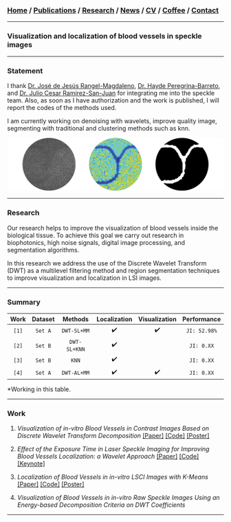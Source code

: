 ###  [Home](/index) / [Publications](/publications) / [Research](/research) / [News](/news) / [CV](/brief_cv) / [Coffee](/coffee) / [Contact](/contact)
---

### Visualization and localization of blood vessels in speckle images

---

### Statement 

I thank [Dr. José de Jesús Rangel-Magdaleno](https://scholar.google.es/citations?user=aBNkfEsAAAAJ&hl=es), [Dr. Hayde Peregrina-Barreto](https://scholar.google.es/citations?user=Wh2blp0AAAAJ&hl=es), and [Dr. Julio Cesar Ramirez-San-Juan](https://scholar.google.es/citations?user=xN03bqgAAAAJ&hl=es) for integrating me into the speckle team. Also, as soon as I have authorization and the work is published, I will report the codes of the methods used.

I am currently working on denoising with wavelets, improve quality image, segmenting with traditional and clustering methods such as knn. 

![Visualization and localization of blood vessels in speckle images](/images/bloodvessels.png)

---
### Research

Our research helps to improve the visualization of blood vessels inside the biological tissue. To achieve this goal we carry out research in biophotonics, high noise signals, digital image processing, and segmentation algorithms. 

In this research we address the use of the Discrete Wavelet Transform (DWT) as a multilevel filtering method and region segmentation techniques to improve visualization and localization in LSI images. 

---
### Summary

| Work | Dataset |    Methods   | Localization | Visualization | Performance |
|:----:|:-------:|:------------:|:------------:|:-------------:|:-----------:|
|`[1]` | `Set A` | `DWT-SL+MM`  |       ✔️     |       ✔️      |`JI: 52.98%` |
|`[2]` | `Set B` | `DWT-SL+KNN` |       ✔️     |               | `JI: 0.XX`  |
|`[3]` | `Set B` | `KNN`        |       ✔️     |               | `JI: 0.XX`  |
|`[4]` | `Set A` | `DWT-AL+MM`  |       ✔️     |       ✔️      | `JI: 0.XX`  |

*Working in this table.

---
### Work

1. *Visualization of in-vitro Blood Vessels in Contrast Images Based on Discrete Wavelet Transform Decomposition* [[Paper]](https://ieeexplore.ieee.org/document/8827144) [[Code]](https://github.com/friscolt/i2mtc-2019) [[Poster]](https://www.researchgate.net/publication/333146308_Visualization_of_in-vitro_Blood_Vessels_in_Contrast_Images_Based_on_Discrete_Wavelet_Transform_Decomposition)

2. *Effect of the Exposure Time in Laser Speckle Imaging for Improving Blood Vessels Localization: a Wavelet Approach* [[Paper]](https://ieeexplore.ieee.org/document/9129242/) [[Code]](https://github.com/friscolt/i2mtc-2020) [[Keynote]](https://www.researchgate.net/publication/341626117_Effect_of_the_Exposure_Time_in_Laser_Speckle_Imaging_for_Improving_Blood_Vessels_Localization_a_Wavelet_Approach)

3. *Localization of Blood Vessels in in-vitro LSCI Images with K-Means* [[Paper]](https://github.com/friscolt/i2mtc-2021/blob/main/i2mtc2021.pdf)
[[Code]](https://github.com/friscolt/i2mtc-2021) [[Poster]](https://www.researchgate.net/publication/350372727_Localization_of_Blood_Vessels_in_In-Vitro_LSCI_Images_with_K-Means)

4. *Visualization of Blood Vessels in in-vitro Raw Speckle Images Using an Energy-based Decomposition Criteria on DWT Coefficients*

---
